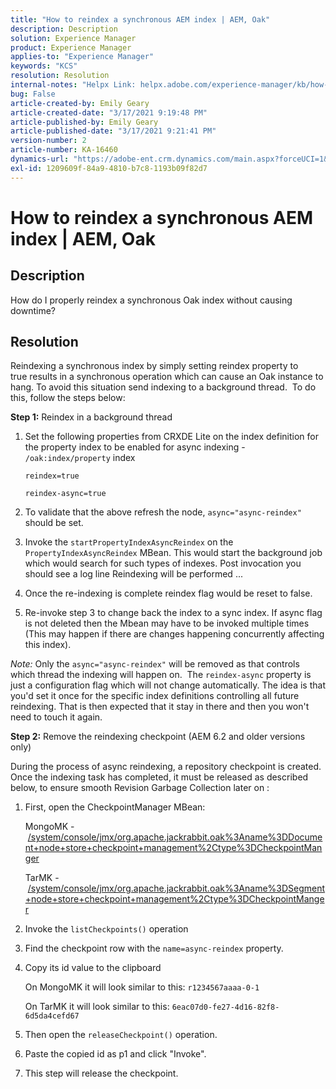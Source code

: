 ```yaml
---
title: "How to reindex a synchronous AEM index | AEM, Oak"
description: Description
solution: Experience Manager
product: Experience Manager
applies-to: "Experience Manager"
keywords: "KCS"
resolution: Resolution
internal-notes: "Helpx Link: helpx.adobe.com/experience-manager/kb/how-to-reindex-a-synchronous-AEM-index-AEM-Oak.html"
bug: False
article-created-by: Emily Geary
article-created-date: "3/17/2021 9:19:48 PM"
article-published-by: Emily Geary
article-published-date: "3/17/2021 9:21:41 PM"
version-number: 2
article-number: KA-16460
dynamics-url: "https://adobe-ent.crm.dynamics.com/main.aspx?forceUCI=1&pagetype=entityrecord&etn=knowledgearticle&id=3613fb7d-6687-eb11-a812-000d3a593216"
exl-id: 1209609f-84a9-4810-b7c8-1193b09f82d7
---
```

# How to reindex a synchronous AEM index | AEM, Oak

## Description


How do I properly reindex a synchronous Oak index without causing downtime?


## Resolution


Reindexing a synchronous index by simply setting reindex property to true results in a synchronous operation which can cause an Oak instance to hang. To avoid this situation send indexing to a background thread.  To do this, follow the steps below:

<b>Step 1:</b> Reindex in a background thread

1. Set the following properties from CRXDE Lite on the index definition for the property index to be enabled for async indexing - `/oak:index/property` index

   `reindex=true`

   `reindex-async=true`
2. To validate that the above refresh the node, `async="async-reindex"` should be set.
3. Invoke the `startPropertyIndexAsyncReindex` on the `PropertyIndexAsyncReindex` MBean. This would start the background job which would search for such types of indexes. Post invocation you should see a log line Reindexing will be performed ...
4. Once the re-indexing is complete reindex flag would be reset to false.
5. Re-invoke step 3 to change back the index to a sync index. If async flag is not deleted then the Mbean may have to be invoked multiple times (This may happen if there are changes happening concurrently affecting this index).



*Note:* Only the `async="async-reindex"` will be removed as that controls which thread the indexing will happen on.  The `reindex-async` property is just a configuration flag which will not change automatically. The idea is that you'd set it once for the specific index definitions controlling all future reindexing. That is then expected that it stay in there and then you won't need to touch it again.


<b>Step 2:</b> Remove the reindexing checkpoint (AEM 6.2 and older versions only)

During the process of async reindexing, a repository checkpoint is created. Once the indexing task has completed, it must be released as described below, to ensure smooth Revision Garbage Collection later on :

1. First, open the CheckpointManager MBean:

   MongoMK - [/system/console/jmx/org.apache.jackrabbit.oak%3Aname%3DDocument+node+store+checkpoint+management%2Ctype%3DCheckpointManger](http://localhost:4502/system/console/jmx/org.apache.jackrabbit.oak%3Aname%3DDocument+node+store+checkpoint+management%2Ctype%3DCheckpointManger)

   TarMK - [/system/console/jmx/org.apache.jackrabbit.oak%3Aname%3DSegment+node+store+checkpoint+management%2Ctype%3DCheckpointManger](http://localhost:4502/system/console/jmx/org.apache.jackrabbit.oak%3Aname%3DSegment+node+store+checkpoint+management%2Ctype%3DCheckpointManger)
2. Invoke the `listCheckpoints()` operation
3. Find the checkpoint row with the `name=async-reindex` property.
4. Copy its id value to the clipboard

   On MongoMK it will look similar to this: `r1234567aaaa-0-1`

   On TarMK it will look similar to this: `6eac07d0-fe27-4d16-82f8-6d5da4cefd67`
5. Then open the `releaseCheckpoint()` operation.
6. Paste the copied id as p1 and click "Invoke".
7. This step will release the checkpoint.
